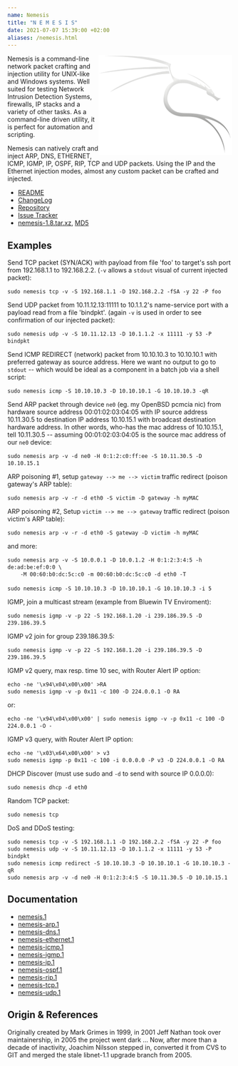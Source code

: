 ```yaml
---
name: Nemesis
title: "N E M E S I S"
date: 2021-07-07 15:39:00 +02:00
aliases: /nemesis.html
---
```

<img src="/images/nemesis.png" style="float: right;">

Nemesis is a command-line network packet crafting and injection utility
for UNIX-like and Windows systems.  Well suited for testing Network
Intrusion Detection Systems, firewalls, IP stacks and a variety of other
tasks.  As a command-line driven utility, it is perfect for automation
and scripting.

Nemesis can natively craft and inject ARP, DNS, ETHERNET, ICMP, IGMP,
IP, OSPF, RIP, TCP and UDP packets.  Using the IP and the Ethernet
injection modes, almost any custom packet can be crafted and injected.

* [README](https://github.com/troglobit/nemesis/blob/master/README.md)
* [ChangeLog](https://github.com/troglobit/nemesis/blob/master/ChangeLog.md)
* [Repository](http://github.com/troglobit/nemesis)
* [Issue Tracker](http://github.com/troglobit/nemesis/issues)
* [nemesis-1.8.tar.xz](ftp://ftp.troglobit.com/nemesis/nemesis-1.8.tar.gz),
  [MD5](ftp://ftp.troglobit.com/nemesis/nemesis-1.8.tar.gz.md5)


Examples
--------

Send TCP packet (SYN/ACK) with payload from file 'foo' to target's ssh
port from 192.168.1.1 to 192.168.2.2. (`-v` allows a `stdout` visual of
current injected packet):

    sudo nemesis tcp -v -S 192.168.1.1 -D 192.168.2.2 -fSA -y 22 -P foo

Send UDP packet from 10.11.12.13:11111 to 10.1.1.2's name-service port
with a payload read from a file 'bindpkt'. (again `-v` is used in order to
see confirmation of our injected packet):

    sudo nemesis udp -v -S 10.11.12.13 -D 10.1.1.2 -x 11111 -y 53 -P bindpkt

Send ICMP REDIRECT (network) packet from 10.10.10.3 to 10.10.10.1 with
preferred gateway as source address. Here we want no output to go to
`stdout` -- which would be ideal as a component in a batch job via a
shell script:

    sudo nemesis icmp -S 10.10.10.3 -D 10.10.10.1 -G 10.10.10.3 -qR

Send ARP packet through device `ne0` (eg. my OpenBSD pcmcia nic) from
hardware source address 00:01:02:03:04:05 with IP source address
10.11.30.5 to destination IP address 10.10.15.1 with broadcast
destination hardware address. In other words, who-has the mac address of
10.10.15.1, tell 10.11.30.5 -- assuming 00:01:02:03:04:05 is the source
mac address of our `ne0` device:

    sudo nemesis arp -v -d ne0 -H 0:1:2:c0:ff:ee -S 10.11.30.5 -D 10.10.15.1

ARP poisoning #1, setup `gateway --> me --> victim` traffic redirect
(poison gateway's ARP table):

    sudo nemesis arp -v -r -d eth0 -S victim -D gateway -h myMAC

ARP poisoning #2, Setup `victim --> me --> gateway` traffic redirect
(poison victim's ARP table):

    sudo nemesis arp -v -r -d eth0 -S gateway -D victim -h myMAC

and more:

    sudo nemesis arp -v -S 10.0.0.1 -D 10.0.1.2 -H 0:1:2:3:4:5 -h de:ad:be:ef:0:0 \
        -M 00:60:b0:dc:5c:c0 -m 00:60:b0:dc:5c:c0 -d eth0 -T
    
    sudo nemesis icmp -S 10.10.10.3 -D 10.10.10.1 -G 10.10.10.3 -i 5

IGMP, join a multicast stream (example from Bluewin TV Enviroment):

    sudo nemesis igmp -v -p 22 -S 192.168.1.20 -i 239.186.39.5 -D 239.186.39.5

IGMP v2 join for group 239.186.39.5:

    sudo nemesis igmp -v -p 22 -S 192.168.1.20 -i 239.186.39.5 -D 239.186.39.5

IGMP v2 query, max resp. time 10 sec, with Router Alert IP option:

    echo -ne '\x94\x04\x00\x00' >RA
    sudo nemesis igmp -v -p 0x11 -c 100 -D 224.0.0.1 -O RA

or:

    echo -ne '\x94\x04\x00\x00' | sudo nemesis igmp -v -p 0x11 -c 100 -D 224.0.0.1 -O -

IGMP v3 query, with Router Alert IP option:

    echo -ne '\x03\x64\x00\x00' > v3
    sudo nemesis igmp -p 0x11 -c 100 -i 0.0.0.0 -P v3 -D 224.0.0.1 -O RA


DHCP Discover (must use sudo and `-d` to send with source IP 0.0.0.0):

    sudo nemesis dhcp -d eth0

Random TCP packet:

    sudo nemesis tcp

DoS and DDoS testing:

    sudo nemesis tcp -v -S 192.168.1.1 -D 192.168.2.2 -fSA -y 22 -P foo
    sudo nemesis udp -v -S 10.11.12.13 -D 10.1.1.2 -x 11111 -y 53 -P bindpkt
    sudo nemesis icmp redirect -S 10.10.10.3 -D 10.10.10.1 -G 10.10.10.3 -qR
    sudo nemesis arp -v -d ne0 -H 0:1:2:3:4:5 -S 10.11.30.5 -D 10.10.15.1


Documentation
-------------

   * [nemesis.1](http://nemesis.sourceforge.net/manpages/nemesis.1.html)
   * [nemesis-arp.1](http://nemesis.sourceforge.net/manpages/nemesis-arp.1.html)
   * [nemesis-dns.1](http://nemesis.sourceforge.net/manpages/nemesis-dns.1.html)
   * [nemesis-ethernet.1](http://nemesis.sourceforge.net/manpages/nemesis-ethernet.1.html)
   * [nemesis-icmp.1](http://nemesis.sourceforge.net/manpages/nemesis-icmp.1.html)
   * [nemesis-igmp.1](http://nemesis.sourceforge.net/manpages/nemesis-igmp.1.html)
   * [nemesis-ip.1](http://nemesis.sourceforge.net/manpages/nemesis-ip.1.html)
   * [nemesis-ospf.1](http://nemesis.sourceforge.net/manpages/nemesis-ospf.1.html)
   * [nemesis-rip.1](http://nemesis.sourceforge.net/manpages/nemesis-rip.1.html)
   * [nemesis-tcp.1](http://nemesis.sourceforge.net/manpages/nemesis-tcp.1.html)
   * [nemesis-udp.1](http://nemesis.sourceforge.net/manpages/nemesis-udp.1.html)


Origin & References
-------------------

Originally created by Mark Grimes in 1999, in 2001 Jeff Nathan took over
maintainership, in 2005 the project went  dark ...  Now, after more than
a decade  of inactivity, Joachim  Nilsson stepped in, converted  it from
CVS to GIT and merged the stale libnet-1.1 upgrade branch from 2005.

